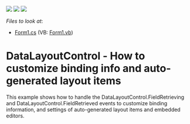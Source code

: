 <!-- default badges list -->
![](https://img.shields.io/endpoint?url=https://codecentral.devexpress.com/api/v1/VersionRange/128632779/15.1.3%2B)
[![](https://img.shields.io/badge/Open_in_DevExpress_Support_Center-FF7200?style=flat-square&logo=DevExpress&logoColor=white)](https://supportcenter.devexpress.com/ticket/details/T246872)
[![](https://img.shields.io/badge/📖_How_to_use_DevExpress_Examples-e9f6fc?style=flat-square)](https://docs.devexpress.com/GeneralInformation/403183)
<!-- default badges end -->
<!-- default file list -->
*Files to look at*:

* [Form1.cs](./CS/DataLayoutControl-FieldRetrieve/Form1.cs) (VB: [Form1.vb](./VB/DataLayoutControl-FieldRetrieve/Form1.vb))
<!-- default file list end -->
# DataLayoutControl - How to customize binding info and auto-generated layout items


This example shows how to handle the DataLayoutControl.FieldRetrieving and DataLayoutControl.FieldRetrieved events to customize binding information, and settings of auto-generated layout items and embedded editors.

<br/>


